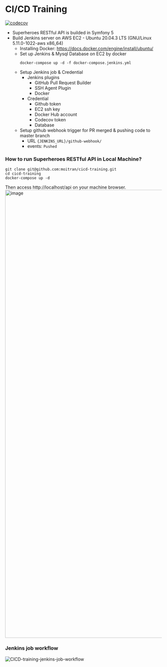 # CI/CD Training

[![codecov](https://codecov.io/gh/moitran/cicd-training/branch/master/graph/badge.svg?token=LWXK4X2SVC)](https://codecov.io/gh/moitran/cicd-training)

* Superheroes RESTful API is builded in Symfony 5
* Build Jenkins server on AWS EC2 - Ubuntu 20.04.3 LTS (GNU/Linux 5.11.0-1022-aws x86_64)
    * Installing Docker: https://docs.docker.com/engine/install/ubuntu/
    * Set up Jenkins & Mysql Database on EC2 by docker
        ```
        docker-compose up -d -f docker-compose.jenkins.yml
        ```
    * Setup Jenkins job & Credential
        * Jenkins plugins
            * GitHub Pull Request Builder
            * SSH Agent Plugin
            * Docker
        * Credential
            * Github token
            * EC2 ssh key
            * Docker Hub account
            * Codecov token
            * Database
    * Setup github webhook trigger for PR merged & pushing code to master branch
        * URL `{JENKINS_URL}/github-webhook/`
        * events: `Pushed`

### How to run Superheroes RESTful API in Local Machine?
```
git clone git@github.com:moitran/cicd-training.git
cd cicd-training
docker-compose up -d
```

Then access http://localhost/api on your machine browser. 
<img width="1440" alt="image" src="https://user-images.githubusercontent.com/30226535/161372905-684e1e98-f806-4dd4-a327-499614cbd373.png">

### Jenkins job workflow
![CICD-training-jenkins-job-workflow](https://user-images.githubusercontent.com/30226535/161372988-e6e7176a-ddca-4765-878d-e66eecfd6dad.png)

